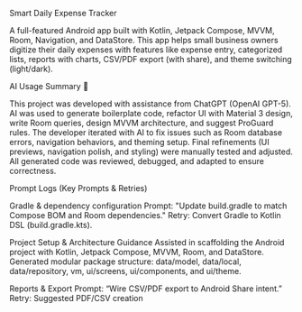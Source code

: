 Smart Daily Expense Tracker

A full-featured Android app built with Kotlin, Jetpack Compose, MVVM, Room, Navigation, and DataStore.
This app helps small business owners digitize their daily expenses with features like expense entry, categorized lists, reports with charts, CSV/PDF export (with share), and theme switching (light/dark).

AI Usage Summary 🤖

This project was developed with assistance from ChatGPT (OpenAI GPT-5).
AI was used to generate boilerplate code, refactor UI with Material 3 design, write Room queries, design MVVM architecture, and suggest ProGuard rules.
The developer iterated with AI to fix issues such as Room database errors, navigation behaviors, and theming setup.
Final refinements (UI previews, navigation polish, and styling) were manually tested and adjusted.
All generated code was reviewed, debugged, and adapted to ensure correctness.

Prompt Logs (Key Prompts & Retries)

Gradle & dependency configuration
Prompt: "Update build.gradle to match Compose BOM and Room dependencies."
Retry: Convert Gradle to Kotlin DSL (build.gradle.kts).

Project Setup & Architecture Guidance
Assisted in scaffolding the Android project with Kotlin, Jetpack Compose, MVVM, Room, and DataStore.
Generated modular package structure: data/model, data/local, data/repository, vm, ui/screens, ui/components, and ui/theme.

Reports & Export
Prompt: “Wire CSV/PDF export to Android Share intent.”
Retry: Suggested PDF/CSV creation


